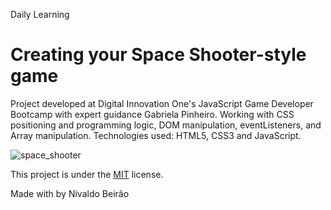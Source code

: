 Daily Learning

# Creating your Space Shooter-style game

Project developed at Digital Innovation One's JavaScript Game Developer Bootcamp with expert guidance Gabriela Pinheiro. Working with CSS positioning and programming logic, DOM manipulation, eventListeners, and Array manipulation.
Technologies used: HTML5, CSS3 and JavaScript.

![space_shooter](https://user-images.githubusercontent.com/95108889/161843793-5a44f10b-7775-4cdf-b120-6a1c2cf93f5e.png)

This project is under the [MIT](./LICENSE) license.

Made with by Nivaldo Beirão
